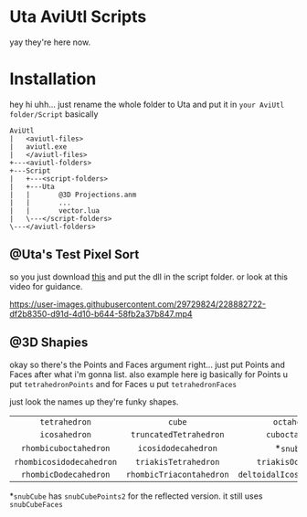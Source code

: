 # Uta AviUtl Scripts
yay they're here now.

# Installation
hey hi uhh... just rename the whole folder to Uta and put it in `your AviUtl folder/Script`
basically

```
AviUtl
|   <aviutl-files>
|   aviutl.exe
|   </aviutl-files>
+---<aviutl-folders>
+---Script
|   +---<script-folders>
|   +---Uta
|   |       @3D Projections.anm
|   |       ...
|   |       vector.lua
|   \---</script-folders>
\---</aviutl-folders>
```

## @Uta's Test Pixel Sort
so you just download [this](https://github.com/MaverickTse/PixelSorter_s/releases/tag/1.6EN) and put the dll in the script folder. or look at this video for guidance.

https://user-images.githubusercontent.com/29729824/228882722-df2b8350-d91d-4d10-b644-58fb2a37b847.mp4


## @3D Shapies
okay so there's the Points and Faces argument right... just put Points and Faces after what i'm gonna list.
also example here ig basically for Points u put `tetrahedronPoints` and for Faces u put `tetrahedronFaces`

just look the names up they're funky shapes.

| | | | |
|:---:|:---:|:---:|:---:|
|`tetrahedron`|`cube`|`octahedron`|`dodecahedron`|
|`icosahedron`|`truncatedTetrahedron`|`cuboctahedron`|`truncatedOctahedron`|
|`rhombicuboctahedron`|`icosidodecahedron`|\*`snubCube`|`truncatedIcosahedron`|
|`rhombicosidodecahedron`|`triakisTetrahedron`|`triakisOctahedron`|`tetrakisHexahedron`|
|`rhombicDodecahedron`|`rhombicTriacontahedron`|`deltoidalIcositetrahedron`|`pentagonalIcositetrahedron`|

\*`snubCube` has `snubCubePoints2` for the reflected version. it still uses `snubCubeFaces`
